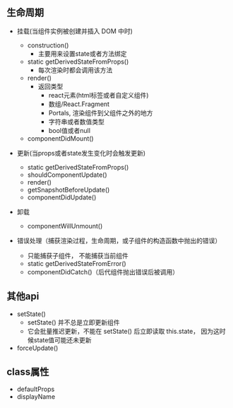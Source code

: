 ## 生命周期
- 挂载(当组件实例被创建并插入 DOM 中时)
	- construction()
		- 主要用来设置state或者方法绑定
	- static getDerivedStateFromProps()
		- 每次渲染时都会调用该方法
	- render()
		- 返回类型
			- react元素(html标签或者自定义组件)
			- 数组/React.Fragment
			- Portals, 渲染组件到父组件之外的地方
			- 字符串或者数值类型
			- bool值或者null
	- componentDidMount()
	
- 更新(当props或者state发生变化时会触发更新)
	- static getDerivedStateFromProps()
	- shouldComponentUpdate()
	- render()
	- getSnapshotBeforeUpdate()
	- componentDidUpdate()
	
- 卸载
	- componentWillUnmount()

- 错误处理（捕获渲染过程，生命周期，或子组件的构造函数中抛出的错误）
	- 只能捕获子组件， 不能捕获当前组件
	- static getDerivedStateFromError()
	- componentDidCatch()（后代组件抛出错误后被调用）

## 其他api
- setState()
	- setState() 并不总是立即更新组件
	- 它会批量推迟更新，不能在 setState() 后立即读取 this.state， 因为这时候state值可能还未更新
- forceUpdate()

## class属性
- defaultProps
- displayName